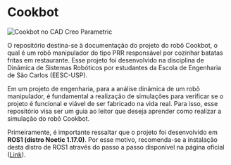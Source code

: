 # Cookbot

![Cookbot no CAD Creo Parametric](images/cookbot.png "Cookbot")

O repositório destina-se à documentação do projeto do robô Cookbot, o qual é um robô manipulador do tipo PRR responsável por cozinhar batatas fritas em restaurante. Esse projeto foi desenvolvido na disciplina de Dinâmica de Sistemas Robóticos por estudantes da Escola de Engenharia de São Carlos (EESC-USP).

Em um projeto de engenharia, para a análise dinâmica de um robô manipulador, é fundamental a realização de simulações para verificar se o projeto é funcional e viável de ser fabricado na vida real. Para isso, esse repositório visa ser um guia ao leitor que deseja aprender como realizar a simulação do robô Cookbot.

Primeiramente, é importante ressaltar que o projeto foi desenvolvido em **ROS1 (distro Noetic 1.17.0)**. Por esse motivo, recomenda-se a instalação desta distro de ROS1 através do passo a passo disponível na página oficial ([Link](http://wiki.ros.org/noetic/Installation)). 


